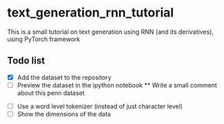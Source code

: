 # text_generation_rnn_tutorial
This is a small tutorial on text generation using RNN (and its derivatives), using PyTorch framework

## Todo list
* [X] Add the dataset to the repository
* [ ] Preview the dataset in the ipython notebook
** Write a small comment about this penn dataset
- [ ] Use a word level tokenizer (instead of just character level)
- [ ] Show the dimensions of the data
